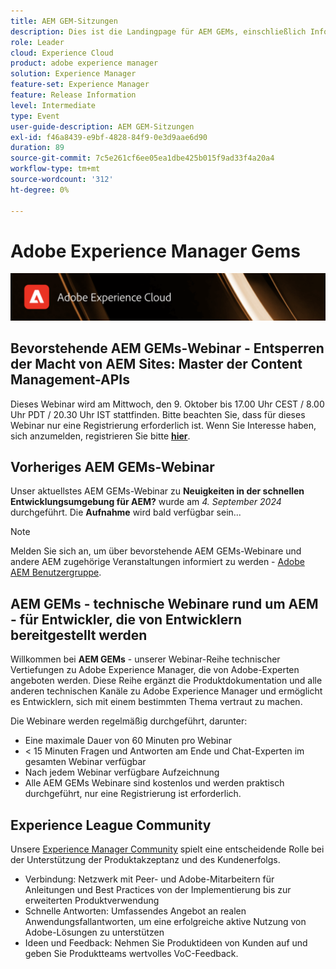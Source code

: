 ```yaml
---
title: AEM GEM-Sitzungen
description: Dies ist die Landingpage für AEM GEMs, einschließlich Informationen zur Webinarreihe und zu Registrierungsinformationen, vorherigen und kommenden Webinaren
role: Leader
cloud: Experience Cloud
product: adobe experience manager
solution: Experience Manager
feature-set: Experience Manager
feature: Release Information
level: Intermediate
type: Event
user-guide-description: AEM GEM-Sitzungen
exl-id: f46a8439-e9bf-4828-84f9-0e3d9aae6d90
duration: 89
source-git-commit: 7c5e261cf6ee05ea1dbe425b015f9ad33f4a20a4
workflow-type: tm+mt
source-wordcount: '312'
ht-degree: 0%

---
```


# Adobe Experience Manager Gems

<img alt="Digitale Erlebnisse" src="./assets/ADX_Gems.png"/>

## Bevorstehende AEM GEMs-Webinar - Entsperren der Macht von AEM Sites: Master der Content Management-APIs

Dieses Webinar wird am Mittwoch, den 9. Oktober bis 17.00 Uhr CEST / 8.00 Uhr PDT / 20.30 Uhr IST stattfinden. Bitte beachten Sie, dass für dieses Webinar nur eine Registrierung erforderlich ist.
Wenn Sie Interesse haben, sich anzumelden, registrieren Sie bitte [**hier**](https://adobe.ly/4g6TYck).

<!--  Remove the comment marks, and put the upcoming event in the below table

<table style="max-width: 1214px;">
<tr>
  <td style="vertical-align: top;">
    <a href="https://www.youtube.com/watch?v=f1T9XU9TCJU">
      <img alt="Experience League LIVE Oct 25" src="assets/Oct25_2022_exl_live_banner_web_1920_WebBanner.png">
    </a>
    <div>
      <a href="https://www.youtube.com/watch?v=f1T9XU9TCJU">
        <strong>Deliver the right offer at the right time with decision management</strong>
      </a>
      <br/><em>with Sandra Hausmann, Ben Tepfer, Brandon Poyfair, and Jason Hickey</em>
      <br/><em>October 25, 2022</em>
    </div>
  </td>
</tr>
</table>

-->

## Vorheriges AEM GEMs-Webinar

Unser aktuellstes AEM GEMs-Webinar zu **Neuigkeiten in der schnellen Entwicklungsumgebung für AEM?** wurde am *4. September 2024* durchgeführt.
Die **Aufnahme** wird bald verfügbar sein...

<!--
[What's new in Rapid Development Environments for AEM?](gems2024/rapid-development-environment-news.md)
-->

>[!NOTE]
>
> Melden Sie sich an, um über bevorstehende AEM GEMs-Webinare und andere AEM zugehörige Veranstaltungen informiert zu werden - [Adobe AEM Benutzergruppe](https://aem-augs.adobe.com/).

## AEM GEMs - technische Webinare rund um AEM - für Entwickler, die von Entwicklern bereitgestellt werden

Willkommen bei **AEM GEMs** - unserer Webinar-Reihe technischer Vertiefungen zu Adobe Experience Manager, die von Adobe-Experten angeboten werden. Diese Reihe ergänzt die Produktdokumentation und alle anderen technischen Kanäle zu Adobe Experience Manager und ermöglicht es Entwicklern, sich mit einem bestimmten Thema vertraut zu machen.

Die Webinare werden regelmäßig durchgeführt, darunter:

* Eine maximale Dauer von 60 Minuten pro Webinar
* &lt; 15 Minuten Fragen und Antworten am Ende und Chat-Experten im gesamten Webinar verfügbar
* Nach jedem Webinar verfügbare Aufzeichnung
* Alle AEM GEMs Webinare sind kostenlos und werden praktisch durchgeführt, nur eine Registrierung ist erforderlich.

## Experience League Community

Unsere [Experience Manager Community](https://experienceleaguecommunities.adobe.com/t5/adobe-experience-manager/ct-p/adobe-experience-manager-community?profile.language=de) spielt eine entscheidende Rolle bei der Unterstützung der Produktakzeptanz und des Kundenerfolgs.

* Verbindung: Netzwerk mit Peer- und Adobe-Mitarbeitern für Anleitungen und Best Practices von der Implementierung bis zur erweiterten Produktverwendung
* Schnelle Antworten: Umfassendes Angebot an realen Anwendungsfallantworten, um eine erfolgreiche aktive Nutzung von Adobe-Lösungen zu unterstützen
* Ideen und Feedback: Nehmen Sie Produktideen von Kunden auf und geben Sie Produktteams wertvolles VoC-Feedback.
